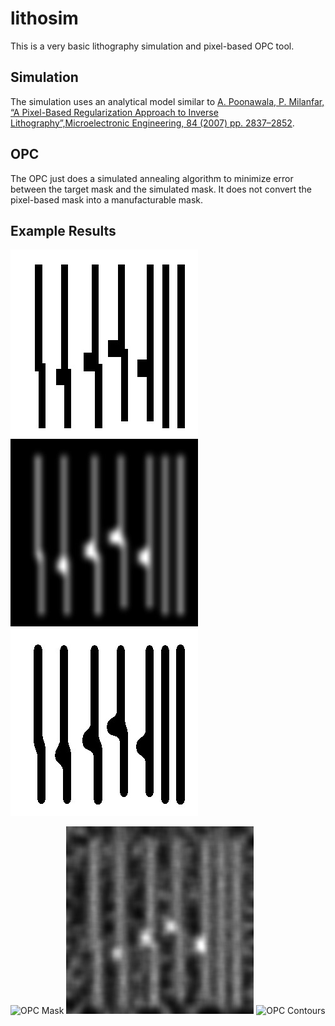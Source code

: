 # lithosim

This is a very basic lithography simulation and pixel-based OPC tool.

## Simulation

The simulation uses an analytical model similar to [A. Poonawala,
P. Milanfar, “A Pixel-Based Regularization Approach to Inverse
Lithography”,Microelectronic Engineering, 84 (2007)
pp. 2837–2852](https://users.soe.ucsc.edu/~milanfar/publications/journal/Microelectronic_Final.pdf).

## OPC

The OPC just does a simulated annealing algorithm to minimize error
between the target mask and the simulated mask. It does not convert
the pixel-based mask into a manufacturable mask.

## Example Results

![Mask (target)](examples/tiny-mask-90nm.jpg)
![Aerial](examples/tiny-aerial-90nm.jpg)
![Contours](examples/tiny-contours-90nm.jpg)

![OPC Mask](examples/tiny-opc-90nm.jpg)
![OPC Aerial](examples/tiny-opc-aerial-90nm.jpg)
![OPC Contours](examples/tiny-opc-cotours-90nm.jpg)
